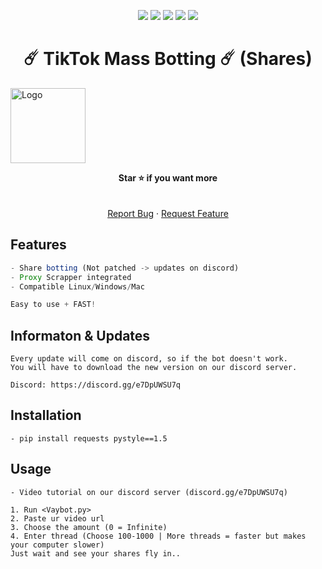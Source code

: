 <div id="top"></div>
<p align="center">
  <img src="https://img.shields.io/github/contributors/ol1verdev/TikTokMassBotting.svg?style=for-the-badge"/>
  <img src="https://img.shields.io/github/forks/ol1verdev/TikTokMassBotting.svg?style=for-the-badge"/>
  <img src="https://img.shields.io/github/stars/ol1verdev/TikTokMassBotting.svg?style=for-the-badge"/>
  <img src="https://img.shields.io/github/issues/ol1verdev/TikTokMassBotting.svg?style=for-the-badge"/>
  <img src="https://img.shields.io/github/license/ol1verdev/TikTokMassBotting.svg?style=for-the-badge"/>
</p>

<h1 align="center">☄️ TikTok Mass Botting ☄️ (Shares)</h1>
 <a href="https://github.com/ol1verdev/TikTokMassBotting">
   <img src="https://lf16-tiktok-web.ttwstatic.com/obj/tiktok-web-common-sg/mtact/static/images/logo_144c91a.png" alt="Logo" width="120" height="120">
 </a>
<p align='center'>
  <b>Star ⭐ if you want more</b><br>
   <br />
   <br />
   <a href="https://github.com/ol1verdev/TikTokMassBotting/issues">Report Bug</a>
   ·
   <a href="https://github.com/ol1verdev/TikTokMassBotting/issues">Request Feature</a>
</p>

## Features
```js
- Share botting (Not patched -> updates on discord)
- Proxy Scrapper integrated
- Compatible Linux/Windows/Mac

Easy to use + FAST!
```

## Informaton & Updates
```
Every update will come on discord, so if the bot doesn't work. 
You will have to download the new version on our discord server.

Discord: https://discord.gg/e7DpUWSU7q
```
## Installation
```
- pip install requests pystyle==1.5
```

## Usage
```
- Video tutorial on our discord server (discord.gg/e7DpUWSU7q)

1. Run <Vaybot.py>
2. Paste ur video url
3. Choose the amount (0 = Infinite)
4. Enter thread (Choose 100-1000 | More threads = faster but makes your computer slower)
Just wait and see your shares fly in..
```
